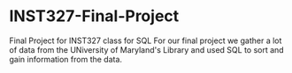 # INST327-Final-Project
Final Project for INST327 class for SQL
For our final project we gather a lot of data from the UNiversity of Maryland's Library and used SQL to sort and gain information from the data.
